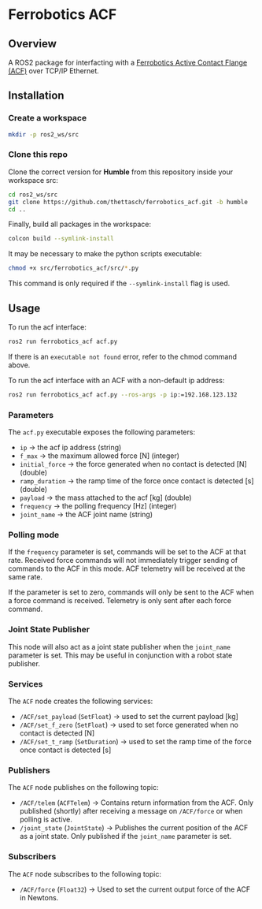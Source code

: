 # Ferrobotics ACF

## Overview

A ROS2 package for interfacting with a [Ferrobotics Active Contact Flange (ACF)](https://www.ferrobotics.com/en/services/products/active-contact-flange/) over TCP/IP Ethernet.

## Installation

### Create a workspace

```bash
mkdir -p ros2_ws/src
```

### Clone this repo

Clone the correct version for **Humble** from this repository inside your workspace src:

```bash
cd ros2_ws/src
git clone https://github.com/thettasch/ferrobotics_acf.git -b humble
cd ..
```

Finally, build all packages in the workspace:

```bash
colcon build --symlink-install
```

It may be necessary to make the python scripts executable:

```bash
chmod +x src/ferrobotics_acf/src/*.py
```

This command is only required if the `--symlink-install` flag is used.

## Usage

To run the acf interface:

```bash
ros2 run ferrobotics_acf acf.py
```

If there is an `executable not found` error, refer to the chmod command above.

To run the acf interface with an ACF with a non-default ip address:

```bash
ros2 run ferrobotics_acf acf.py --ros-args -p ip:=192.168.123.132
```

### Parameters

The `acf.py` executable exposes the following parameters:

- `ip` -> the acf ip address (string)
- `f_max` -> the maximum allowed force [N] (integer)
- `initial_force` -> the force generated when no contact is detected [N] (double)
- `ramp_duration` -> the ramp time of the force once contact is detected [s] (double)
- `payload` -> the mass attached to the acf [kg] (double)
- `frequency` -> the polling frequency [Hz] (integer)
- `joint_name` -> the ACF joint name (string)

### Polling mode

If the `frequency` parameter is set, commands will be set to the ACF at that rate. Received force commands will not immediately trigger sending of commands to the ACF in this mode. ACF telemetry will be received at the same rate.

If the parameter is set to zero, commands will only be sent to the ACF when a force command is received. Telemetry is only sent after each force command.

### Joint State Publisher

This node will also act as a joint state publisher when the `joint_name` parameter is set. This may be useful in conjunction with a robot state publisher.

### Services

The `ACF` node creates the following services:

- `/ACF/set_payload` (`SetFloat`) -> used to set the current payload [kg]
- `/ACF/set_f_zero` (`SetFloat`) -> used to set force generated when no contact is detected [N]
- `/ACF/set_t_ramp` (`SetDuration`) -> used to set the ramp time of the force once contact is detected [s]

### Publishers

The `ACF` node publishes on the following topic:

- `/ACF/telem` (`ACFTelem`) -> Contains return information from the ACF. Only published (shortly) after receiving a message on `/ACF/force` or when polling is active.
- `/joint_state` (`JointState`) -> Publishes the current position of the ACF as a joint state. Only published if the `joint_name` parameter is set.

### Subscribers

The `ACF` node subscribes to the following topic:

- `/ACF/force` (`Float32`) -> Used to set the current output force of the ACF in Newtons.
